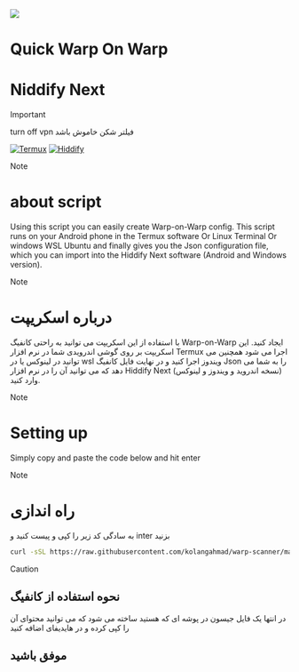 <a href="https://github.com/mansor427/Quick-warp-on-warp">
  <img src="https://visitcount.itsvg.in/api?id=mansor427&label=Views&color=2&icon=6&pretty=false" />
</a>

# Quick Warp On Warp 

# Niddify Next

> [!IMPORTANT]
> turn off vpn
> فیلتر شکن خاموش باشد


[![Termux](https://img.shields.io/badge/Download-Termux-orange?style=plastic)](https://github.com/termux/termux-app/releases/tag/v0.118.0)
[![Hiddify](https://img.shields.io/badge/Download-Hiddify-blue?style=plastic)](https://github.com/hiddify/hiddify-next)



> [!NOTE]
> # about script 
> Using this script you can easily create Warp-on-Warp config.
This script runs on your Android phone in the Termux software Or Linux Terminal Or windows WSL Ubuntu  and finally gives you the  Json configuration file, which you can import into the Hiddify Next software (Android and Windows version).

> [!NOTE]
> # درباره اسکریپت 
> با استفاده از این اسکریپت می توانید به راحتی کانفیگ Warp-on-Warp ایجاد کنید.
این اسکریپت بر روی گوشی اندرویدی شما در نرم افزار Termux اجرا می شود همچنین می توانید در لینوکس یا در wsl ویندوز اجرا کنید و در نهایت فایل کانفیگ Json را به شما می دهد که می توانید آن را در نرم افزار Hiddify Next (نسخه اندروید و ویندوز و لینوکس) وارد کنید.


> [!NOTE]
> # Setting up
> Simply copy and paste the code below and hit enter

> [!NOTE]
> # راه اندازی 
> به سادگی کد زیر را کپی و پیست کنید و inter بزنید 


```bash
curl -sSL https://raw.githubusercontent.com/kolangahmad/warp-scanner/main/install.sh -o install.sh && chmod +x install.sh && bash install.sh

```


> [!CAUTION]
> ## نحوه استفاده از کانفیگ
> در انتها یک فایل جیسون در پوشه ای که هستید ساخته می شود که می توانید محتوای آن را کپی کرده و در هایدیفای اضافه کنید
## موفق باشید 


